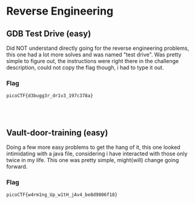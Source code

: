 # Reverse Engineering

## GDB Test Drive (easy)
Did NOT understand directly going for the reverse engineering problems, this one had a lot more solves and was named "test drive".
Was pretty simple to figure out, the instructions were right there in the challenge description, could not copy the flag though, i had to type it out.

### Flag
```
picoCTF{d3bugg3r_dr1v3_197c378a}
```
<br>
<br>

## Vault-door-training (easy)
Doing a few more easy problems to get the hang of it, this one looked intimidating with a java file, considering i have interacted with those only twice in my life.
This one was pretty simple, might(will) change going forward.

### Flag
```
picoCTF{w4rm1ng_Up_w1tH_jAv4_be8d9806f18}
```
<br>
<br>
